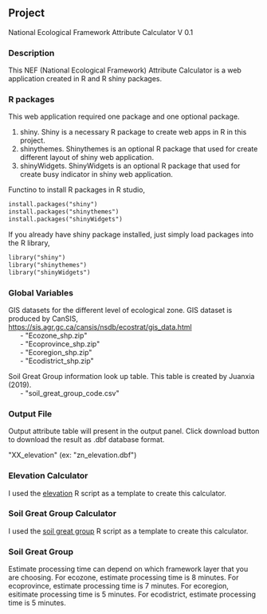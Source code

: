 ## Project 

National Ecological Framework Attribute Calculator V 0.1

### Description

This NEF (National Ecological Framework) Attribute Calculator is a web application created in R and R shiny packages.


### R packages

This web application required one package and one optional package.

1. shiny. Shiny is a necessary R package to create web apps in R in this project.
2. shinythemes. Shinythemes is an optional R package that used for create different layout of shiny web application.
3. shinyWidgets. ShinyWidgets is an optional R package that used for create busy indicator in shiny web application.

Functino to install R packages in R studio,
```html
install.packages("shiny")
install.packages("shinythemes")
install.packages("shinyWidgets")
```

If you already have shiny package installed, just simply load packages into the R library,
```html
library("shiny")
library("shinythemes")
library("shinyWidgets")
```

### Global Variables

GIS datasets for the different level of ecological zone. GIS dataset is produced by CanSIS, https://sis.agr.gc.ca/cansis/nsdb/ecostrat/gis_data.html <br />
	    &nbsp; &nbsp; &nbsp; - "Ecozone_shp.zip" <br />
	    &nbsp; &nbsp; &nbsp; - "Ecoprovince_shp.zip" <br />
	    &nbsp; &nbsp; &nbsp; - "Ecoregion_shp.zip" <br />
	    &nbsp; &nbsp; &nbsp; - "Ecodistrict_shp.zip"

Soil Great Group information look up table. This table is created by Juanxia (2019). <br />
	&nbsp; &nbsp; &nbsp; - "soil_great_group_code.csv"

### Output File

Output attribute table will present in the output panel. Click download button to download the result as .dbf database format.

"XX_elevation"
(ex: "zn_elevation.dbf")


### Elevation Calculator

I used the [elevation](https://github.com/acgis-zhan0701/testreadme) R script as a template to create this calculator.

### Soil Great Group Calculator

I used the [soil great group](https://github.com/acgis-zhan0701/testreadme) R script as a template to create this calculator.

### Soil Great Group


Estimate processing time can depend on which framework layer that you are choosing.
For ecozone, estimate processing time is 8 minutes.
For ecoprovince, estimate processing time is 7 minutes.
For ecoregion, esitimate processing time is 5 minutes.
For ecodistrict, estimate processing time is 5 minutes.

